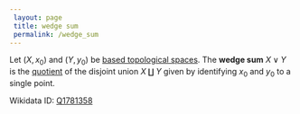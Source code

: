 ```yaml
---
 layout: page
 title: wedge sum
 permalink: /wedge_sum
---
```

Let $(X,x_0)$ and $(Y,y_0)$ be [based topological spaces](https://defsmath.github.io/DefsMath/based_topological_space). The **wedge sum** $X\vee Y$ is the [quotient](https://defsmath.github.io/DefsMath/quotient_of_topological_spaces) of the disjoint union $X\amalg Y$ given by identifying $x_0$ and $y_0$ to a single point. 

Wikidata ID: [Q1781358](https://www.wikidata.org/wiki/Q1781358)